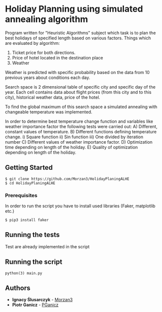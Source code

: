 # Holiday Planning using simulated annealing algorithm

Program written for "Heuristic Algorithms" subject which task is to plan the best holidays of specified length based on various factors. Things which are evaluated by algorithm:
1. Ticket price for both directions.
2. Price of hotel located in the destination place
3. Weather

Weather is predicted with specific probability based on the data from 10 previous years about conditions each day.

Search space is 2 dimensional table of specific city and specific day of the year. Each cell contains data about flight prices (from this city and to this city), historical weather data, price of the hotel.

To find the global maximum of this search space a simulated annealing with changeable temperature was implemented.

In order to determine best temperature change function and variables like weather importance factor the following tests were carried out:
A) Different, constant values of temperature.
B) Different functions defining temperature change.
    i) Square function
    ii) Sin function
    iii) One divided by iteration number
C) Different values of weather importance factor.
D) Optimization time depending on length of the holiday.
E) Quality of optimization depending on length of the holiday.

## Getting Started

```
$ git clone https://github.com/Morzan3/HolidayPlaningALHE
$ cd HolidayPlaningALHE
```

### Prerequisites

In order to run the script you have to install used libraries (Faker, matplotlib etc.)

```
$ pip3 install faker
```


## Running the tests

Test are already implemented in the script

## Running the script

```
python(3) main.py
```

## Authors

* **Ignacy Ślusarczyk** - [Morzan3](https://github.com/Morzan3)
* **Piotr Ganicz** - [PGanicz](https://github.com/PGanicz)
